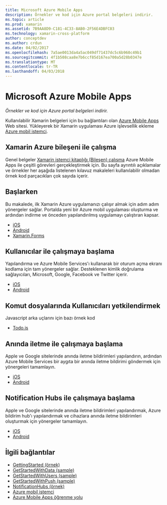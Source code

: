 ```yaml
---
title: Microsoft Azure Mobile Apps
description: Örnekler ve kod için Azure portal belgeleri indirir.
ms.topic: article
ms.prod: xamarin
ms.assetid: 7B9AA8D9-C181-4C33-8AB0-2F56E4DBFC03
ms.technology: xamarin-cross-platform
author: conceptdev
ms.author: crdun
ms.date: 04/02/2017
ms.openlocfilehash: 7a5ae0013da4a5ac049df71437dc5c6b960c49b1
ms.sourcegitcommit: 4f1b508caa8e7b6ccf85d167ea700a5d28b0347e
ms.translationtype: MT
ms.contentlocale: tr-TR
ms.lasthandoff: 04/03/2018
---
```

# <a name="microsoft-azure-mobile-apps"></a>Microsoft Azure Mobile Apps

_Örnekler ve kod için Azure portal belgeleri indirir._

<!--
NOTE TO AUTHORS: this page is referenced from
http://azure.microsoft.com/en-us/develop/mobile/xamarin/
as https://developer.xamarin.com/guides/cross-platform/data-cloud/mobile-services/
A redirect has been put in place to /mobile-apps/ HOWEVER the /Resources/ .ZIP files are still located in /mobile-services/ so that the following permalinks don't break

The ZIPs in /Resources/ are also referenced by inbound links
Getting Started  http://go.microsoft.com/fwlink/p/?LinkId=331359
Get started with data   http://go.microsoft.com/fwlink/p/?LinkId=331302
Get started with push   http://go.microsoft.com/fwlink/p/?LinkId=331303
Get started with authentication http://go.microsoft.com/fwlink/p/?LinkId=331328
Get started with Notification Hubs  http://go.microsoft.com/fwlink/p/?LinkId=331329
Validate and modify data    http://go.microsoft.com/fwlink/p/?LinkId=331330
-->


Kullanılabilir Xamarin belgeleri için bu bağlantıları olan [Azure Mobile Apps](https://docs.microsoft.com/azure/app-service-mobile/) Web sitesi.
Yükleyerek bir Xamarin uygulaması Azure işlevsellik ekleme [Azure mobil istemci](https://www.nuget.org/packages/Microsoft.Azure.Mobile.Client/).

## <a name="working-with-the-xamarin-azure-component"></a>Xamarin Azure bileşeni ile çalışma

Genel belgeler [Xamarin istemci kitaplığı (Bileşen) çalışma](https://docs.microsoft.com/azure/app-service-mobile/app-service-mobile-dotnet-how-to-use-client-library) Azure Mobile Apps ile çeşitli görevleri gerçekleştirmek için. Bu sayfa ayrıntılı açıklamalar ve örnekler her aşağıda listelenen kılavuz makaleleri kullanılabilir olmadan örnek kod parçacıkları çok sayıda içerir.

## <a name="getting-started"></a>Başlarken

Bu makalede, ilk Xamarin Azure uygulamanızı çalışır almak için adım adım yönergeler sağlar.
Portalda yeni bir Azure mobil uygulaması oluşturma ve ardından indirme ve önceden yapılandırılmış uygulamayı çalıştıran kapsar.

-  [iOS](https://docs.microsoft.com/azure/app-service-mobile/app-service-mobile-xamarin-ios-get-started/)
-  [Android](https://docs.microsoft.com/azure/app-service-mobile/app-service-mobile-xamarin-android-get-started/)
-  [Xamarin.Forms](https://docs.microsoft.com/azure/app-service-mobile/app-service-mobile-xamarin-forms-get-started)

<!--
## Validate, Modify and Augment Data in Scripts

Demonstrates how to add server-side scripts to Azure Mobile Services data tables to implement server-side validation and other functionality.

-  [iOS](https://azure.microsoft.com/en-us/documentation/articles/mobile-services-dotnet-how-to-use-client-library/#errors)
-  [Android](https://azure.microsoft.com/en-us/documentation/articles/mobile-services-dotnet-how-to-use-client-library/#errors)
-->

<!--
## Add Paging to Data

A quick example of paging large sets of data using Skip() and Take().

-  [iOS](https://azure.microsoft.com/en-us/documentation/articles/mobile-services-dotnet-how-to-use-client-library/#paging)
-  [Android](https://azure.microsoft.com/en-us/documentation/articles/mobile-services-dotnet-how-to-use-client-library/#paging)
-->

## <a name="get-started-with-users"></a>Kullanıcılar ile çalışmaya başlama

Yapılandırma ve Azure Mobile Services'ı kullanarak bir oturum açma ekranı kodlama için tam yönergeler sağlar. Desteklenen kimlik doğrulama sağlayıcıları, Microsoft, Google, Facebook ve Twitter içerir.

-  [iOS](https://azure.microsoft.com/en-us/documentation/articles/app-service-mobile-xamarin-ios-get-started-users/)
-  [Android](https://azure.microsoft.com/en-us/documentation/articles/app-service-mobile-xamarin-android-get-started-users/)


## <a name="authorize-users-in-scripts"></a>Komut dosyalarında Kullanıcıları yetkilendirmek

Javascript arka uçlarını için bazı örnek kod

-  [Todo.js](https://github.com/Azure/azure-mobile-apps-node/blob/master/samples/personal-table/tables/TodoItem.js#L38)


## <a name="get-started-with-push"></a>Anında iletme ile çalışmaya başlama

Apple ve Google sitelerinde anında iletme bildirimleri yapılandırın, ardından Azure Mobile Services bir aygıta bir anında iletme bildirimi göndermek için yönergeleri tamamlayın.

-  [iOS](https://docs.microsoft.com/azure/app-service-mobile/app-service-mobile-xamarin-ios-get-started-push)
-  [Android](https://docs.microsoft.com/azure/app-service-mobile/app-service-mobile-xamarin-android-get-started-push)


## <a name="get-started-with-notification-hubs"></a>Notification Hubs ile çalışmaya başlama

Apple ve Google sitelerinde anında iletme bildirimleri yapılandırmak, Azure bildirim hub'ı yapılandırmak ve cihazlara anında iletme bildirimleri oluşturmak için yönergeler tamamlayın.

-  [iOS](https://docs.microsoft.com/azure/notification-hubs/xamarin-notification-hubs-ios-push-notification-apns-get-started)
-  [Android](https://docs.microsoft.com/azure/notification-hubs/xamarin-notification-hubs-push-notifications-android-gcm)



## <a name="related-links"></a>İlgili bağlantılar

- [GettingStarted (örnek)](https://github.com/xamarin/mobile-samples/tree/master/Azure/GettingStarted)
- [GetStartedWithData (sample)](https://github.com/xamarin/mobile-samples/tree/master/Azure/GetStartedWithData)
- [GetStartedWithUsers (sample)](https://github.com/xamarin/mobile-samples/tree/master/Azure/GetStartedWithUsers)
- [GetStartedWithPush (sample)](https://github.com/xamarin/mobile-samples/tree/master/Azure/GetStartedWithPush)
- [NotificationHubs (örnek)](https://github.com/xamarin/mobile-samples/tree/master/Azure/NotificationHubs)
- [Azure mobil istemci](https://www.nuget.org/packages/Microsoft.Azure.Mobile.Client/)
- [Azure Mobile Apps öğrenme yolu](https://azure.microsoft.com/en-us/documentation/learning-paths/appservice-mobileapps/)

<!--
- [ValidateModifyData (sample)](https://github.com/xamarin/mobile-samples/tree/master/Azure/ValidateModifyData)
-->